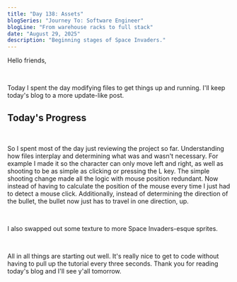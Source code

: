 ```yaml
---
title: "Day 138: Assets"
blogSeries: "Journey To: Software Engineer"
blogLine: "From warehouse racks to full stack"
date: "August 29, 2025"
description: "Beginning stages of Space Invaders."
---
```


Hello friends,

<br>

Today I spent the day modifying files to get things up and running. I'll keep today's blog to a more update-like post.

## Today's Progress

<br>

So I spent most of the day just reviewing the project so far. Understanding how files interplay and determining what was and wasn't necessary. For example I made it so the character can only move left and right, as well as shooting to be as simple as clicking or pressing the L key. The simple shooting change made all the logic with mouse position redundant. Now instead of having to calculate the position of the mouse every time I just had to detect a mouse click. Additionally, instead of determining the direction of the bullet, the bullet now just has to travel in one direction, up.

<br>

I also swapped out some texture to more Space Invaders-esque sprites.

<br>

All in all things are starting out well. It's really nice to get to code without having to pull up the tutorial every three seconds. Thank you for reading today's blog and I'll see y'all tomorrow.